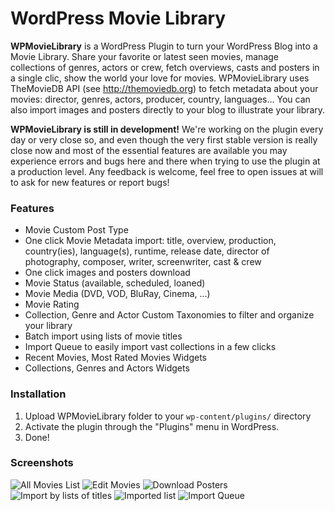 WordPress Movie Library
=======================

__WPMovieLibrary__ is a WordPress Plugin to turn your WordPress Blog into a Movie Library. Share your favorite or latest seen movies, manage collections of genres, actors or crew, fetch overviews, casts and posters in a single clic, show the world your love for movies. WPMovieLibrary uses TheMovieDB API (see http://themoviedb.org) to fetch metadata about your movies: director, genres, actors, producer, country, languages… You can also import images and posters directly to your blog to illustrate your library.

__WPMovieLibrary is still in development!__ We're working on the plugin every day or very close so, and even though the very first stable version is really close now and most of the essential features are available you may experience errors and bugs here and there when trying to use the plugin at a production level. Any feedback is welcome, feel free to open issues at will to ask for new features or report bugs!

### Features

- Movie Custom Post Type
- One click Movie Metadata import: title, overview, production, country(ies), language(s), runtime, release date, director of photography, composer, writer, screenwriter, cast & crew
- One click images and posters download
- Movie Status (available, scheduled, loaned)
- Movie Media (DVD, VOD, BluRay, Cinema, …)
- Movie Rating
- Collection, Genre and Actor Custom Taxonomies to filter and organize your library
- Batch import using lists of movie titles
- Import Queue to easily import vast collections in a few clicks
- Recent Movies, Most Rated Movies Widgets
- Collections, Genres and Actors Widgets

### Installation

1. Upload WPMovieLibrary folder to your `wp-content/plugins/` directory
2. Activate the plugin through the "Plugins" menu in WordPress.
3. Done!

### Screenshots

![All Movies List](https://raw.githubusercontent.com/Askelon/WPMovieLibrary/master/screenshot_1.png "All Movies List")
![Edit Movies](https://raw.githubusercontent.com/Askelon/WPMovieLibrary/master/screenshot_2.png "Edit Movies")
![Download Posters](https://raw.githubusercontent.com/Askelon/WPMovieLibrary/master/screenshot_3.png "Download Posters")
![Import by lists of titles](https://raw.githubusercontent.com/Askelon/WPMovieLibrary/master/screenshot_4.png "Import by lists of titles")
![Imported list](https://raw.githubusercontent.com/Askelon/WPMovieLibrary/master/screenshot_5.png "Imported list")
![Import Queue](https://raw.githubusercontent.com/Askelon/WPMovieLibrary/master/screenshot_6.png "Import Queue")
